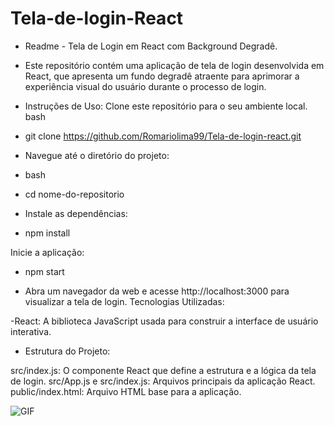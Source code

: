 ﻿# Tela-de-login-React


- Readme - Tela de Login em React com Background Degradê.

- Este repositório contém uma aplicação de tela de login desenvolvida em React, que apresenta um fundo degradê atraente para aprimorar a experiência visual do usuário durante o processo de login.

- Instruções de Uso:
Clone este repositório para o seu ambiente local.
bash

- git clone https://github.com/Romariolima99/Tela-de-login-react.git
- Navegue até o diretório do projeto:

- bash
- cd nome-do-repositorio

- Instale as dependências:
- npm install

Inicie a aplicação:
- npm start

- Abra um navegador da web e acesse http://localhost:3000 para visualizar a tela de login.
Tecnologias Utilizadas:

-React: A biblioteca JavaScript usada para construir a interface de usuário interativa.

- Estrutura do Projeto:

src/index.js: O componente React que define a estrutura e a lógica da tela de login.
src/App.js e src/index.js: Arquivos principais da aplicação React.
public/index.html: Arquivo HTML base para a aplicação.


<img src="https://i.imgur.com/lCz1LwA.png" alt="GIF" data-canonical-src="https://i.imgur.com/SkUqoYj.giff" style="max-width: 50%;">
